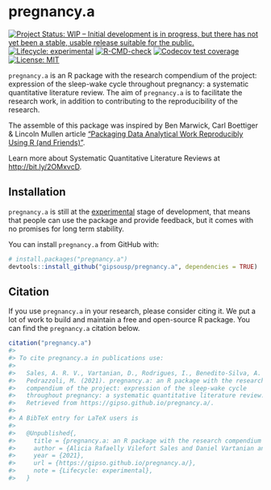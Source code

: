 
<!-- README.md is generated from README.Rmd. Please edit that file -->

# pregnancy.a

<!-- badges: start -->

[![Project Status: WIP – Initial development is in progress, but there
has not yet been a stable, usable release suitable for the
public.](https://www.repostatus.org/badges/latest/wip.svg)](https://www.repostatus.org/#wip)
[![Lifecycle:
experimental](https://img.shields.io/badge/lifecycle-experimental-orange.svg)](https://lifecycle.r-lib.org/articles/stages.html#experimental)
[![R-CMD-check](https://github.com/gipsousp/pregnancy.a/workflows/R-CMD-check/badge.svg)](https://github.com/gipsousp/pregnancy.a/actions)
[![Codecov test
coverage](https://codecov.io/gh/gipsousp/pregnancy.a/branch/master/graph/badge.svg)](https://codecov.io/gh/gipsousp/pregnancy.a?branch=master)
[![License:
MIT](https://img.shields.io/badge/license-MIT-green)](https://choosealicense.com/licenses/mit/)
<!-- badges: end -->

`pregnancy.a` is an R package with the research compendium of the
project: expression of the sleep-wake cycle throughout pregnancy: a
systematic quantitative literature review. The aim of `pregnancy.a` is
to facilitate the research work, in addition to contributing to the
reproducibility of the research.

The assemble of this package was inspired by Ben Marwick, Carl Boettiger
& Lincoln Mullen article [“Packaging Data Analytical Work Reproducibly
Using R (and Friends)”](https://doi.org/10.1080/00031305.2017.1375986).

Learn more about Systematic Quantitative Literature Reviews at
<http://bit.ly/2OMxvcD>.

## Installation

`pregnancy.a` is still at the
[experimental](https://lifecycle.r-lib.org/articles/stages.html#experimental)
stage of development, that means that people can use the package and
provide feedback, but it comes with no promises for long term stability.

You can install `pregnancy.a` from GitHub with:

``` r
# install.packages("pregnancy.a")
devtools::install_github("gipsousp/pregnancy.a", dependencies = TRUE)
```

## Citation

If you use `pregnancy.a` in your research, please consider citing it. We
put a lot of work to build and maintain a free and open-source R
package. You can find the `pregnancy.a` citation below.

``` r
citation("pregnancy.a")
#> 
#> To cite pregnancy.a in publications use:
#> 
#>   Sales, A. R. V., Vartanian, D., Rodrigues, I., Benedito-Silva, A. A.,
#>   Pedrazzoli, M. (2021). pregnancy.a: an R package with the research
#>   compendium of the project: expression of the sleep-wake cycle
#>   throughout pregnancy: a systematic quantitative literature review.
#>   Retrieved from https://gipso.github.io/pregnancy.a/.
#> 
#> A BibTeX entry for LaTeX users is
#> 
#>   @Unpublished{,
#>     title = {pregnancy.a: an R package with the research compendium of the project: expression of the sleep-wake cycle throughout pregnancy: a systematic quantitative literature review},
#>     author = {Alicia Rafaelly Vilefort Sales and Daniel Vartanian and Isadora Rodrigues and Ana Amelia Benedito-Silva and Mario Pedrazzoli},
#>     year = {2021},
#>     url = {https://gipso.github.io/pregnancy.a/},
#>     note = {Lifecycle: experimental},
#>   }
```
